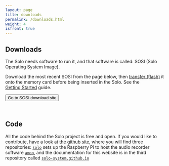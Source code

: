 ```yaml
---
layout: page
title: downloads
permalink: /downloads.html
weight: 4
isfront: true
---
```


## Downloads

The Solo needs software to run it, and that software is called: SOSI (Solo Operating System Image).

Download the most recent SOSI from the page below, then [transfer (flash)](/documentation/flashing.html)
it onto the memory card before being inserted in the Solo. See the
[Getting&nbsp;Started](/documentation/getting-started.html) guide.

<form action="http://www.solo-system.org/sosi">
    <input class="download-button" type="submit" value="Go to SOSI download site">
</form>

&nbsp;

## Code

All the code behind the Solo project is free and open.
If you would like to contribute, have a look at <a
href="http://www.github.com/solo-system">the github site</a>, where
you will find three repositories:
[`solo`](http://www.github.com/solo-system/solo) sets up the Raspberry
Pi to host the audio recorder software
[`amon`](http://www.github.com/solo-system/solo-system.github.io), and
the documentation for this website is in the third repository
called
[`solo-system.github.io`](http://www.github.com/solo-system/solo-system.github.io)


